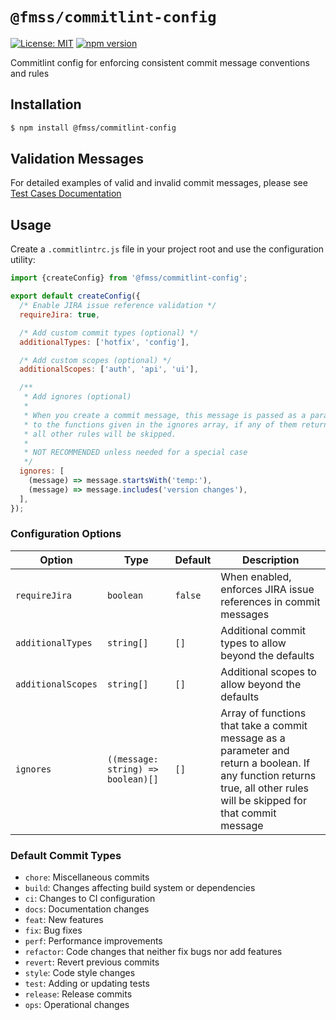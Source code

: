 # `@fmss/commitlint-config`

[![License: MIT](https://img.shields.io/badge/License-MIT-green.svg)](../../LICENSE.md) [![npm version](https://badge.fury.io/js/%40fmss%2Fcommitlint-config.svg)](https://badge.fury.io/js/%40fmss%2Fcommitlint-config.svg)

Commitlint config for enforcing consistent commit message conventions and rules

## Installation

```bash
$ npm install @fmss/commitlint-config
```

## Validation Messages

For detailed examples of valid and invalid commit messages, please see [Test Cases Documentation](https://github.com/sevilgurkan/dev-tools/blob/main/packages/commitlint-config/docs/TEST-CASES.md)

## Usage

Create a `.commitlintrc.js` file in your project root and use the configuration utility:

```javascript
import {createConfig} from '@fmss/commitlint-config';

export default createConfig({
  /* Enable JIRA issue reference validation */
  requireJira: true,

  /* Add custom commit types (optional) */
  additionalTypes: ['hotfix', 'config'],

  /* Add custom scopes (optional) */
  additionalScopes: ['auth', 'api', 'ui'],

  /**
   * Add ignores (optional)
   *
   * When you create a commit message, this message is passed as a parameter
   * to the functions given in the ignores array, if any of them returns true,
   * all other rules will be skipped.
   *
   * NOT RECOMMENDED unless needed for a special case
   */
  ignores: [
    (message) => message.startsWith('temp:'),
    (message) => message.includes('version changes'),
  ],
});
```

### Configuration Options

| Option             | Type                               | Default | Description                                                                                                                                                              |
| ------------------ | ---------------------------------- | ------- | ------------------------------------------------------------------------------------------------------------------------------------------------------------------------ |
| `requireJira`      | `boolean`                          | `false` | When enabled, enforces JIRA issue references in commit messages                                                                                                          |
| `additionalTypes`  | `string[]`                         | `[]`    | Additional commit types to allow beyond the defaults                                                                                                                     |
| `additionalScopes` | `string[]`                         | `[]`    | Additional scopes to allow beyond the defaults                                                                                                                           |
| `ignores`          | `((message: string) => boolean)[]` | `[]`    | Array of functions that take a commit message as a parameter and return a boolean. If any function returns true, all other rules will be skipped for that commit message |

### Default Commit Types

- `chore`: Miscellaneous commits
- `build`: Changes affecting build system or dependencies
- `ci`: Changes to CI configuration
- `docs`: Documentation changes
- `feat`: New features
- `fix`: Bug fixes
- `perf`: Performance improvements
- `refactor`: Code changes that neither fix bugs nor add features
- `revert`: Revert previous commits
- `style`: Code style changes
- `test`: Adding or updating tests
- `release`: Release commits
- `ops`: Operational changes
